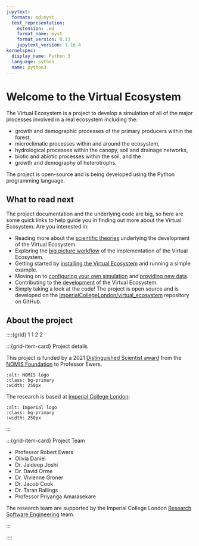 ```yaml
---
jupytext:
  formats: md:myst
  text_representation:
    extension: .md
    format_name: myst
    format_version: 0.13
    jupytext_version: 1.16.4
kernelspec:
  display_name: Python 3
  language: python
  name: python3
---
```


# Welcome to the Virtual Ecosystem

The Virtual Ecosystem is a project to develop a simulation of all of the major processes
involved in a real ecosystem including the:

- growth and demographic processes of the primary producers within the forest,
- microclimatic processes within and around the ecosystem,
- hydrological processes within the canopy, soil and drainage networks,
- biotic and abiotic processes within the soil, and the
- growth and demography of heterotrophs.

The project is open-source and is being developed using the Python programming language.

## What to read next

The project documentation and the underlying code are big, so here are some quick links
to help guide you in finding out more about the Virtual Ecosystem. Are you interested
in:

- Reading more about the [scientific theories](./virtual_ecosystem/theory/theory.md)
  underlying the development of the Virtual Ecosystem.
- Exploring the
  [big picture workflow](./virtual_ecosystem/implementation/implementation.md) of the
  implementation of the Virtual Ecosystem.
- Getting started by [installing the Virtual
  Ecosystem](./using_the_ve/getting_started.md) and running a simple example.
- Moving on to [configuring your own simulation](./using_the_ve/configuration/config.md)
  and [providing new data](./using_the_ve/data/data.md).
- Contributing to the [development](./development/contributing.md) of the Virtual
  Ecosystem.
- Simply taking a look at the code! The project is open source and is developed on the
  [ImperialCollegeLondon/virtual_ecosystem](https://github.com/ImperialCollegeLondon/virtual_ecosystem)
  repository on GitHub.

## About the project

::::{grid} 1 1 2 2

:::{grid-item-card} Project details

This project is funded by a 2021 [Distinguished Scientist award](<https://nomisfoundation.ch/projects/a-virtual-rainforest-for-understanding-the-stability-resilience-and-sustainability-of-complex-ecosystems/>)
from the [NOMIS Foundation](https://nomisfoundation.ch) to Professor Ewers.

```{image} _static/images/logo-nomis-822-by-321.png
:alt: NOMIS logo
:class: bg-primary
:width: 250px
```

The research is based at [Imperial College London](https://imperial.ac.uk):

```{image} _static/images/IMPERIAL_logo_RGB_Blue_safe_area_2024.png
:alt: Imperial logo
:class: bg-primary
:width: 250px
```

:::

:::{grid-item-card} Project Team

- Professor Robert Ewers
- Olivia Daniel
- Dr. Jaideep Joshi
- Dr. David Orme
- Dr. Vivienne Groner
- Dr. Jacob Cook
- Dr. Taran Rallings
- Professor Priyanga Amarasekare

The research team are supported by the Imperial College London
[Research Software Engineering](https://www.imperial.ac.uk/admin-services/ict/self-service/research-support/rcs/service-offering/research-software-engineering/)
team.

:::

::::
